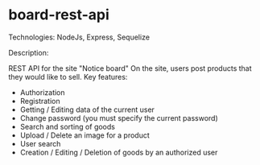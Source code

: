 # board-rest-api

Technologies: NodeJs, Express, Sequelize

Description:

REST API for the site "Notice board"
On the site, users post products that they would like to sell. Key features:
- Authorization 
- Registration 
- Getting / Editing data of the current user 
- Change password (you must specify the current password) 
- Search and sorting of goods 
- Upload / Delete an image for a product 
- User search 
- Creation / Editing / Deletion of goods by an authorized user 
